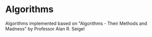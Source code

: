 # Algorithms
Algorithms implemented based on "Algorithms - Their Methods and Madness" by Professor Alan R. Seigel 
